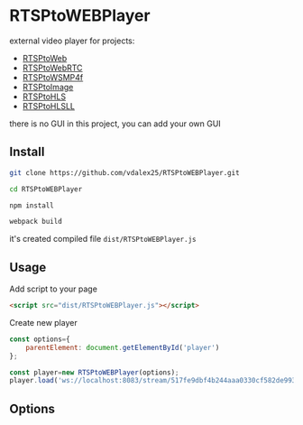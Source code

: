 # RTSPtoWEBPlayer
 external video player for projects:
- [RTSPtoWeb](https://github.com/deepch/RTSPtoWeb)
- [RTSPtoWebRTC](https://github.com/deepch/RTSPtoWebRTC)
- [RTSPtoWSMP4f](https://github.com/deepch/RTSPtoWSMP4f)
- [RTSPtoImage](https://github.com/deepch/RTSPtoImage)
- [RTSPtoHLS](https://github.com/deepch/RTSPtoHLS)
- [RTSPtoHLSLL](https://github.com/deepch/RTSPtoHLSLL)

there is no GUI in this project, you can add your own GUI

## Install

```bash
git clone https://github.com/vdalex25/RTSPtoWEBPlayer.git

cd RTSPtoWEBPlayer

npm install

webpack build
```
it's created compiled file `dist/RTSPtoWEBPlayer.js`
## Usage
Add script to your page
```html
<script src="dist/RTSPtoWEBPlayer.js"></script>
```
Create new player
```js
const options={
    parentElement: document.getElementById('player')
};

const player=new RTSPtoWEBPlayer(options);
player.load('ws://localhost:8083/stream/517fe9dbf4b244aaa0330cf582de9932/channel/0/mse?uuid=517fe9dbf4b244aaa0330cf582de9932&channel=0');
```

## Options
